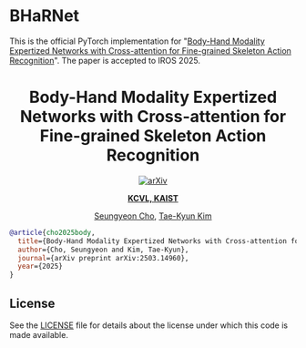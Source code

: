 # BHaRNet
This is the official PyTorch implementation for "[Body-Hand Modality Expertized Networks with Cross-attention for Fine-grained Skeleton Action Recognition](https://arxiv.org/pdf/2503.14960)". The paper is accepted to IROS 2025.

<div align="center">
<h1>Body-Hand Modality Expertized Networks with Cross-attention for Fine-grained Skeleton Action Recognition</h1>

<a href="https://arxiv.org/pdf/2503.14960"><img src="https://img.shields.io/badge/arXiv-2503.14960-b31b1b" alt="arXiv"></a>


**[KCVL, KAIST](https://sites.google.com/view/tkkim/home)**


[Seungyeon Cho](https://jytime.github.io/), [Tae-Kyun Kim](https://sites.google.com/view/tkkim/home)
</div>

```bibtex
@article{cho2025body,
  title={Body-Hand Modality Expertized Networks with Cross-attention for Fine-grained Skeleton Action Recognition},
  author={Cho, Seungyeon and Kim, Tae-Kyun},
  journal={arXiv preprint arXiv:2503.14960},
  year={2025}
}
```



## License
See the [LICENSE](./LICENSE.txt) file for details about the license under which this code is made available.
